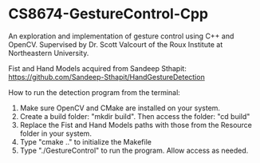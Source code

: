 # CS8674-GestureControl-Cpp
An exploration and implementation of gesture control using C++ and OpenCV. Supervised by Dr. Scott Valcourt of the Roux Institute at Northeastern University.

Fist and Hand Models acquired from Sandeep Sthapit: https://github.com/Sandeep-Sthapit/HandGestureDetection

How to run the detection program from the terminal:
1. Make sure OpenCV and CMake are installed on your system.
2. Create a build folder: "mkdir build". Then access the folder: "cd build"
3. Replace the Fist and Hand Models paths with those from the Resource folder in your system.
4. Type "cmake .." to initialize the Makefile
5. Type "./GestureControl" to run the program. Allow access as needed.
